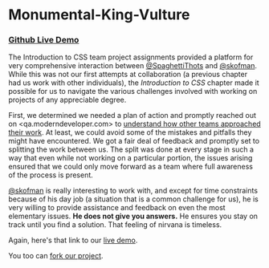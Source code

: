 # Monumental-King-Vulture

### [Github Live Demo](https://skofman.github.io/css-project/)

The Introduction to CSS team project assignments provided a platform for very comprehensive interaction between [@SpaghettiThots](https://github.com/SpaghettiThots) and [@skofman](https://github.com/skofman). While this was not our first attempts at collaboration (a previous chapter had us work with other individuals), the *Introduction to CSS* chapter made it possible for us to navigate the various challenges involved with working on projects of any appreciable degree.

First, we determined we needed a plan of action and promptly reached out on <qa.moderndeveloper.com> to [understand how other teams approached their work](https://qa.moderndeveloper.com/t/css-team-collaboration/1627). At least, we could avoid some of the mistakes and pitfalls they might have encountered. We got a fair deal of feedback and promptly set to splitting the work between us. The split was done at every stage in such a way that even while not working on a particular portion, the issues arising ensured that we could only move forward as a team where full awareness of the process is present.

[@skofman](https://github.com/skofman) is really interesting to work with, and except for time constraints because of his day job (a situation that is a common challenge for us), he is very willing to provide assistance and feedback on even the most elementary issues. **He does not give you answers.** He ensures you stay on track until you find a solution. That feeling of nirvana is timeless.

Again, here's that link to our [live demo](https://skofman.github.io/css-project/).

You too can [fork our project](https://github.com/skofman/css-project#fork-destination-box).